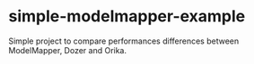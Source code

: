 # simple-modelmapper-example

Simple project to compare performances differences between ModelMapper, Dozer and Orika.
